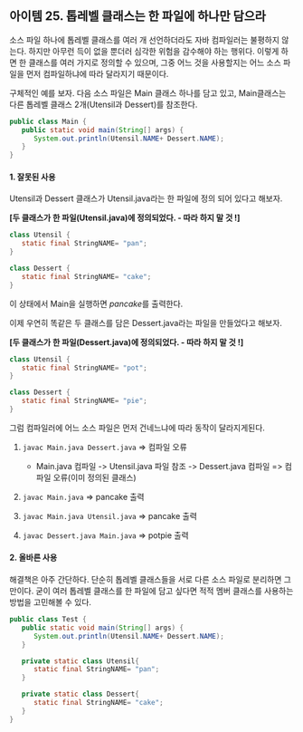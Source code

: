 ##  아이템 25. 톱레벨 클래스는 한 파일에 하나만 담으라

 소스 파일 하나에 톱레벨 클래스를 여러 개 선언하더라도 자바 컴파일러는 불평하지 않는다. 하지만 아무런 득이 없을 뿐더러 심각한 위험을 감수해야 하는 행위다. 이렇게 하면 한 클래스를 여러 가지로 정의할 수 있으며, 그중 어느 것을 사용할지는 어느 소스 파일을 먼저 컴파일하냐에 따라 달라지기 때문이다.

 구체적인 예를 보자. 다음 소스 파일은 Main 클래스 하나를 담고 있고, Main클래스는 다른 톱레벨 클래스 2개(Utensil과 Dessert)를 참조한다.

```java
public class Main {
   public static void main(String[] args) {
      System.out.println(Utensil.NAME+ Dessert.NAME);
   }
}
```



#### 1. 잘못된 사용

Utensil과 Dessert 클래스가 Utensil.java라는 한 파일에 정의 되어 있다고 해보자.

**[두 클래스가 한 파일(Utensil.java)에 정의되었다. - 따라 하지 말 것 !]**

```java
class Utensil {
   static final StringNAME= "pan";
}

class Dessert {
   static final StringNAME= "cake";
}
```

이 상태에서 Main을 실행하면 *pancake*를 출력한다. 



이제 우연히 똑같은 두 클래스를 담은 Dessert.java라는 파일을 만들었다고 해보자.

**[두 클래스가 한 파일(Dessert.java)에 정의되었다. - 따라 하지 말 것 !]**

```java
class Utensil {
   static final StringNAME= "pot";
}

class Dessert {
   static final StringNAME= "pie";
}
```



그럼 컴파일러에 어느 소스 파일은 먼저 건네느냐에 따라 동작이 달라지게된다.

1. `javac Main.java Dessert.java`  => 컴파일 오류
   - Main.java 컴파일 -> Utensil.java 파일 참조 -> Dessert.java 컴파일 => 컴파일 오류(이미 정의된 클래스) 

2. `javac Main.java`  => pancake 출력
3. `javac Main.java Utensil.java`  => pancake 출력
4. `javac Dessert.java Main.java`  => potpie 출력



#### 2. 올바른 사용

해결책은 아주 간단하다. 단순히 톱레벨 클래스들을 서로 다른 소스 파일로 분리하면 그만이다. 굳이 여러 톱레벨 클래스를 한 파일에 담고 싶다면 적적 멤버 클래스를 사용하는 방법을 고민해볼 수 있다.

```java
public class Test {
   public static void main(String[] args) {
      System.out.println(Utensil.NAME+ Dessert.NAME);
   }

   private static class Utensil{
      static final StringNAME= "pan";
   }

   private static class Dessert{
      static final StringNAME= "cake";
   }
}
```

